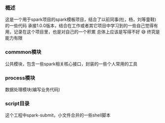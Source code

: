 ### 概述
这是一个用于spark项目的spark模板项目，结合了以前同事(杜，杨，刘等童鞋)的一些代码
承接1.0.0版本，结合在工作或者其它项目中学习到的一些自己觉得有用，记录在这个项目里，也是对自己的一个积累
总体上应该是写得不好 :sweat_smile: 终究是能力有限 
### commmon模块
公共模块，包含一些spark相关核心接口，封装的一些个人常用的工具
### process模块
数据处理模块(编写业务代码)
### script目录
这个工程中spark-submit，小文件合并的一些shell脚本